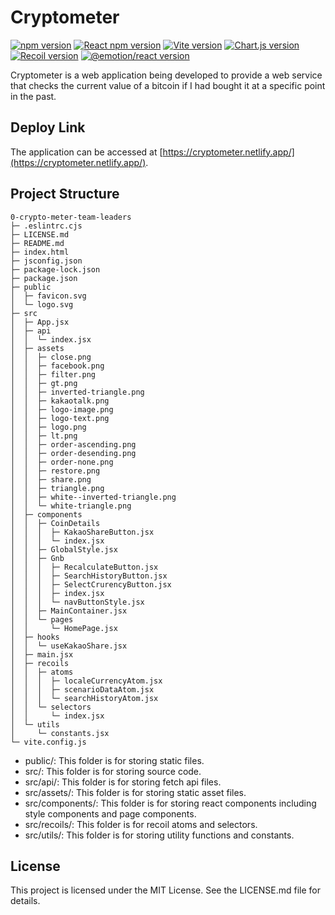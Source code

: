# Cryptometer

<div>
  <a href="https://www.npmjs.com/package/npm"><img alt="npm version" src="https://img.shields.io/badge/npm@latest-v9.6.6-CB3837?&logo=npm&logoColor=CB3837"></a>
  <a href="https://www.npmjs.com/package/react"><img alt="React npm version" src="https://img.shields.io/badge/React-v18.2.0-61DAFB?logo=React&logoColor=61DAFB"></a>
  <a href="https://www.npmjs.com/package/vite"><img alt="Vite version" src="https://img.shields.io/badge/Vite-v4.3.5-646CFF?logo=Vite&logoColor=646CFF"></a>
  <a href="https://www.npmjs.com/package/chart.js"><img alt="Chart.js version" src="https://img.shields.io/badge/Chart.js-v4.3.0-FF6384?logo=Chart.js&logoColor=FF6384"></a>
  <a href="https://www.npmjs.com/package/recoil"><img alt="Recoil version" src="https://img.shields.io/badge/Recoil-v0.7.7-0075EB"></a>
  <a href="https://www.npmjs.com/package/@emotion/react"><img alt="@emotion/react version" src="https://img.shields.io/badge/@emotion/react-v11.11.0-DB7093?logoColor=DB7093"></a>
</div>

Cryptometer is a web application being developed to provide a web service that checks the current value of a bitcoin if I had bought it at a specific point in the past.

## Deploy Link

The application can be accessed at [https://cryptometer.netlify.app/](https://cryptometer.netlify.app/).

## Project Structure
```
0-crypto-meter-team-leaders
├─ .eslintrc.cjs
├─ LICENSE.md
├─ README.md
├─ index.html
├─ jsconfig.json
├─ package-lock.json
├─ package.json
├─ public
│  ├─ favicon.svg
│  └─ logo.svg
├─ src
│  ├─ App.jsx
│  ├─ api
│  │  └─ index.jsx
│  ├─ assets
│  │  ├─ close.png
│  │  ├─ facebook.png
│  │  ├─ filter.png
│  │  ├─ gt.png
│  │  ├─ inverted-triangle.png
│  │  ├─ kakaotalk.png
│  │  ├─ logo-image.png
│  │  ├─ logo-text.png
│  │  ├─ logo.png
│  │  ├─ lt.png
│  │  ├─ order-ascending.png
│  │  ├─ order-desending.png
│  │  ├─ order-none.png
│  │  ├─ restore.png
│  │  ├─ share.png
│  │  ├─ triangle.png
│  │  ├─ white--inverted-triangle.png
│  │  └─ white-triangle.png
│  ├─ components
│  │  ├─ CoinDetails
│  │  │  ├─ KakaoShareButton.jsx
│  │  │  └─ index.jsx
│  │  ├─ GlobalStyle.jsx
│  │  ├─ Gnb
│  │  │  ├─ RecalculateButton.jsx
│  │  │  ├─ SearchHistoryButton.jsx
│  │  │  ├─ SelectCrurencyButton.jsx
│  │  │  ├─ index.jsx
│  │  │  └─ navButtonStyle.jsx
│  │  ├─ MainContainer.jsx
│  │  └─ pages
│  │     └─ HomePage.jsx
│  ├─ hooks
│  │  └─ useKakaoShare.jsx
│  ├─ main.jsx
│  ├─ recoils
│  │  ├─ atoms
│  │  │  ├─ localeCurrencyAtom.jsx
│  │  │  ├─ scenarioDataAtom.jsx
│  │  │  └─ searchHistoryAtom.jsx
│  │  └─ selectors
│  │     └─ index.jsx
│  └─ utils
│     └─ constants.jsx
└─ vite.config.js

```

- public/: This folder is for storing static files.
- src/: This folder is for storing source code.
- src/api/: This folder is for storing fetch api files.
- src/assets/: This folder is for storing static asset files.
- src/components/: This folder is for storing react components including style components and page components.
- src/recoils/: This folder is for recoil atoms and selectors.
- src/utils/: This folder is for storing utility functions and constants.

## License

This project is licensed under the MIT License. See the LICENSE.md file for details.
